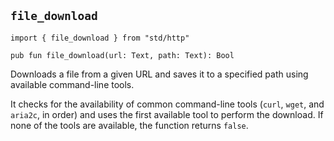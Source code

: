 ## `file_download`

```ab
import { file_download } from "std/http"
```

```ab
pub fun file_download(url: Text, path: Text): Bool 
```

Downloads a file from a given URL and saves it to a specified path using available command-line tools.

It checks for the availability of common command-line tools (`curl`, `wget`, and `aria2c`, in order) and uses the first available tool to perform the download.
If none of the tools are available, the function returns `false`.

